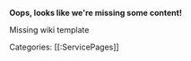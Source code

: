 **Oops, looks like we're missing some content!**

<div id="redir-link-container">Missing wiki template</div>

Categories: [[:ServicePages]]

<script type="text/javascript">
var isWikiPath = window.location.pathname.split("/")[1] == "Wiki";
var msg_container = document.getElementById("redir-link-container");
if(isWikiPath) {
var articleName = window.location.pathname.split("/").pop().split(".")[0];
if (articleName != "MissingWikiRedirect") {
var isCategory = articleName.split("_")[0] == "Category";
if (!isCategory) {
var ghLink = "http://github.com/nicebyte/wiki/new/master/Wiki/Hmm?filename="+articleName+".md";
msg_container.innerHTML = "Would you like to write it? Head over <a href=\""+ghLink+"\">to Github</a>!";
window.location.href = ghLink;
  } else {
  msg_container.innerHTML = "The category " + articleName.split("_")[1] + " doesn't appear to have any pages!";
  }
 }
} else {
  msg_container.innerHTML = "This page doesn't seem to exist!";
  }
</script>
